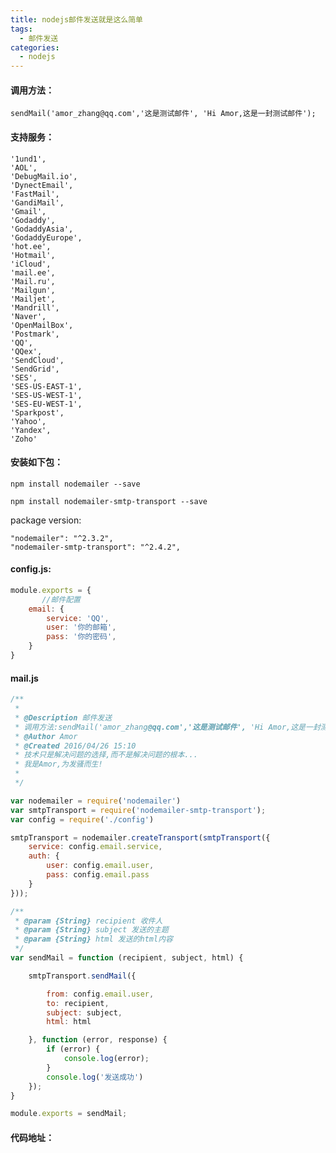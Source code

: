 ```yaml
---
title: nodejs邮件发送就是这么简单
tags:
  - 邮件发送
categories:
  - nodejs
---
```


#### 调用方法：

`sendMail('amor_zhang@qq.com','这是测试邮件', 'Hi Amor,这是一封测试邮件');`
<!-- more -->
#### 支持服务：

```
'1und1',
'AOL',
'DebugMail.io',
'DynectEmail',
'FastMail',
'GandiMail',
'Gmail',
'Godaddy',
'GodaddyAsia',
'GodaddyEurope',
'hot.ee',
'Hotmail',
'iCloud',
'mail.ee',
'Mail.ru',
'Mailgun',
'Mailjet',
'Mandrill',
'Naver',
'OpenMailBox',
'Postmark',
'QQ',
'QQex',
'SendCloud',
'SendGrid',
'SES',
'SES-US-EAST-1',
'SES-US-WEST-1',
'SES-EU-WEST-1',
'Sparkpost',
'Yahoo',
'Yandex',
'Zoho'
```

#### 安装如下包：

`npm install nodemailer --save`

`npm install nodemailer-smtp-transport --save`

package version:

```
"nodemailer": "^2.3.2",
"nodemailer-smtp-transport": "^2.4.2",
```


#### config.js:

```javascript
module.exports = {
       //邮件配置
    email: {
        service: 'QQ',
        user: '你的邮箱',
        pass: '你的密码',
    }
}
```

#### mail.js

```javascript
/**
 *
 * @Description 邮件发送
 * 调用方法:sendMail('amor_zhang@qq.com','这是测试邮件', 'Hi Amor,这是一封测试邮件');
 * @Author Amor
 * @Created 2016/04/26 15:10
 * 技术只是解决问题的选择,而不是解决问题的根本...
 * 我是Amor,为发骚而生!
 *
 */

var nodemailer = require('nodemailer')
var smtpTransport = require('nodemailer-smtp-transport');
var config = require('./config')

smtpTransport = nodemailer.createTransport(smtpTransport({
    service: config.email.service,
    auth: {
        user: config.email.user,
        pass: config.email.pass
    }
}));

/**
 * @param {String} recipient 收件人
 * @param {String} subject 发送的主题
 * @param {String} html 发送的html内容
 */
var sendMail = function (recipient, subject, html) {

    smtpTransport.sendMail({

        from: config.email.user,
        to: recipient,
        subject: subject,
        html: html

    }, function (error, response) {
        if (error) {
            console.log(error);
        }
        console.log('发送成功')
    });
}

module.exports = sendMail;
```
#### 代码地址：
<div class="github-card" data-github="amor520/nodemailer-nodemailer-smtp-transport" data-width="400" data-height="" data-theme="medium"></div>
<script src="//cdn.jsdelivr.net/github-cards/latest/widget.js"></script>

